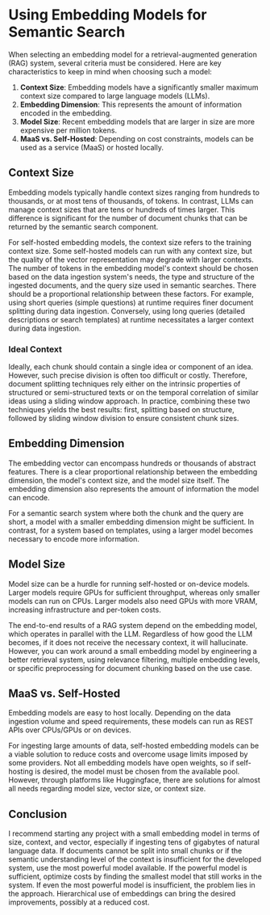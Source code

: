 # Using Embedding Models for Semantic Search

When selecting an embedding model for a retrieval-augmented generation (RAG) system, several criteria must be considered. Here are key characteristics to keep in mind when choosing such a model:

1. **Context Size**: Embedding models have a significantly smaller maximum context size compared to large language models (LLMs).
2. **Embedding Dimension**: This represents the amount of information encoded in the embedding.
3. **Model Size**: Recent embedding models that are larger in size are more expensive per million tokens.
4. **MaaS vs. Self-Hosted**: Depending on cost constraints, models can be used as a service (MaaS) or hosted locally.

## Context Size

Embedding models typically handle context sizes ranging from hundreds to thousands, or at most tens of thousands, of tokens. In contrast, LLMs can manage context sizes that are tens or hundreds of times larger. This difference is significant for the number of document chunks that can be returned by the semantic search component.

For self-hosted embedding models, the context size refers to the training context size. Some self-hosted models can run with any context size, but the quality of the vector representation may degrade with larger contexts. The number of tokens in the embedding model's context should be chosen based on the data ingestion system's needs, the type and structure of the ingested documents, and the query size used in semantic searches. There should be a proportional relationship between these factors. For example, using short queries (simple questions) at runtime requires finer document splitting during data ingestion. Conversely, using long queries (detailed descriptions or search templates) at runtime necessitates a larger context during data ingestion.

### Ideal Context

Ideally, each chunk should contain a single idea or component of an idea. However, such precise division is often too difficult or costly. Therefore, document splitting techniques rely either on the intrinsic properties of structured or semi-structured texts or on the temporal correlation of similar ideas using a sliding window approach. In practice, combining these two techniques yields the best results: first, splitting based on structure, followed by sliding window division to ensure consistent chunk sizes.

## Embedding Dimension

The embedding vector can encompass hundreds or thousands of abstract features. There is a clear proportional relationship between the embedding dimension, the model's context size, and the model size itself. The embedding dimension also represents the amount of information the model can encode.

For a semantic search system where both the chunk and the query are short, a model with a smaller embedding dimension might be sufficient. In contrast, for a system based on templates, using a larger model becomes necessary to encode more information.

## Model Size

Model size can be a hurdle for running self-hosted or on-device models. Larger models require GPUs for sufficient throughput, whereas only smaller models can run on CPUs. Larger models also need GPUs with more VRAM, increasing infrastructure and per-token costs.

The end-to-end results of a RAG system depend on the embedding model, which operates in parallel with the LLM. Regardless of how good the LLM becomes, if it does not receive the necessary context, it will hallucinate. However, you can work around a small embedding model by engineering a better retrieval system, using relevance filtering, multiple embedding levels, or specific preprocessing for document chunking based on the use case.

## MaaS vs. Self-Hosted

Embedding models are easy to host locally. Depending on the data ingestion volume and speed requirements, these models can run as REST APIs over CPUs/GPUs or on devices.

For ingesting large amounts of data, self-hosted embedding models can be a viable solution to reduce costs and overcome usage limits imposed by some providers. Not all embedding models have open weights, so if self-hosting is desired, the model must be chosen from the available pool. However, through platforms like Huggingface, there are solutions for almost all needs regarding model size, vector size, or context size.

## Conclusion

I recommend starting any project with a small embedding model in terms of size, context, and vector, especially if ingesting tens of gigabytes of natural language data. If documents cannot be split into small chunks or if the semantic understanding level of the context is insufficient for the developed system, use the most powerful model available. If the powerful model is sufficient, optimize costs by finding the smallest model that still works in the system. If even the most powerful model is insufficient, the problem lies in the approach. Hierarchical use of embeddings can bring the desired improvements, possibly at a reduced cost.